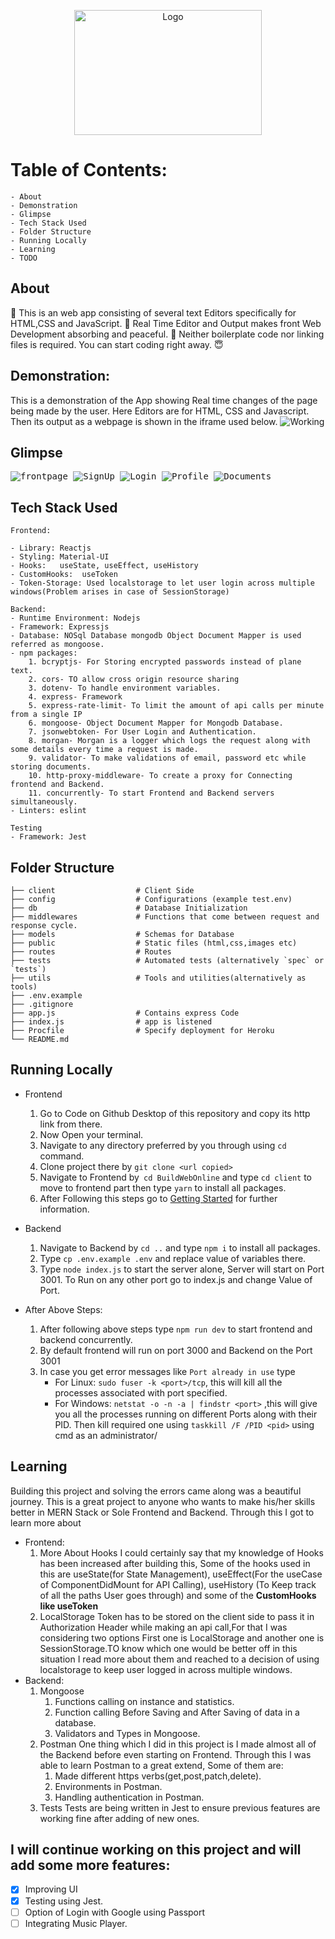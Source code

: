 <p align="center">
    <img src="https://user-images.githubusercontent.com/63748249/122639234-693ca580-d116-11eb-978f-574866e06c4d.png" alt="Logo" height="200" width="300"></img>
</p>

# Table of Contents:

    - About
    - Demonstration
    - Glimpse
    - Tech Stack Used
    - Folder Structure
    - Running Locally
    - Learning
    - TODO

## About

📌 This is an web app consisting of several text Editors specifically for HTML,CSS and JavaScript.
📌 Real Time Editor and Output makes front Web Development absorbing and peaceful.
📌 Neither boilerplate code nor linking files is required. You can start coding right away. 😇

## Demonstration:

This is a demonstration of the App showing Real time changes of the page being made by the user. Here Editors are for HTML, CSS and Javascript. Then its output as a webpage is shown in the iframe used below.
![Working](https://user-images.githubusercontent.com/63748249/122638995-157d8c80-d115-11eb-82cc-565490424d10.gif)

## Glimpse

<kbd>
<img src="https://user-images.githubusercontent.com/63748249/124733015-6a9d0900-df31-11eb-85a0-f7f4a5dffdb0.png" alt="frontpage">
</kbd>
<kbd>
<img src="https://user-images.githubusercontent.com/63748249/124733020-6c66cc80-df31-11eb-947e-8820316e7666.png" alt="SignUp">
</kbd>
<kbd>
<img src="https://user-images.githubusercontent.com/63748249/124733019-6bce3600-df31-11eb-939e-23000afb53d5.png" alt="Login">
</kbd>
<kbd>
<img src="https://user-images.githubusercontent.com/63748249/124733021-6c66cc80-df31-11eb-8803-d2bf1caec1a2.png" alt="Profile">
</kbd>
<kbd>
<img src="https://user-images.githubusercontent.com/63748249/124733283-afc13b00-df31-11eb-9fc6-6a804127c54b.png" alt="Documents">
</kbd>

## Tech Stack Used

```
Frontend:

- Library: Reactjs
- Styling: Material-UI
- Hooks:   useState, useEffect, useHistory
- CustomHooks:  useToken
- Token-Storage: Used localstorage to let user login across multiple windows(Problem arises in case of SessionStorage)

Backend:
- Runtime Environment: Nodejs
- Framework: Expressjs
- Database: NOSql Database mongodb Object Document Mapper is used referred as mongoose.
- npm packages:
    1. bcryptjs- For Storing encrypted passwords instead of plane text.
    2. cors- TO allow cross origin resource sharing
    3. dotenv- To handle environment variables.
    4. express- Framework
    5. express-rate-limit- To limit the amount of api calls per minute from a single IP
    6. mongoose- Object Document Mapper for Mongodb Database.
    7. jsonwebtoken- For User Login and Authentication.
    8. morgan- Morgan is a logger which logs the request along with some details every time a request is made.
    9. validator- To make validations of email, password etc while storing documents.
    10. http-proxy-middleware- To create a proxy for Connecting frontend and Backend.
    11. concurrently- To start Frontend and Backend servers simultaneously.
- Linters: eslint

Testing
- Framework: Jest
```

## Folder Structure

```
├── client                  # Client Side
├── config                  # Configurations (example test.env)
├── db                      # Database Initialization
├── middlewares             # Functions that come between request and response cycle.
├── models                  # Schemas for Database
├── public                  # Static files (html,css,images etc)
├── routes                  # Routes
├── tests                   # Automated tests (alternatively `spec` or `tests`)
├── utils                   # Tools and utilities(alternatively as tools)
├── .env.example
├── .gitignore
├── app.js                  # Contains express Code
├── index.js                # app is listened
├── Procfile                # Specify deployment for Heroku
└── README.md
```

## Running Locally

- Frontend

  1.  Go to Code on Github Desktop of this repository and copy its http link from there.
  2.  Now Open your terminal. <br>
  3.  Navigate to any directory preferred by you through using `cd` command.<br>
  4.  Clone project there by `git clone <url copied>`<br>
  5.  Navigate to Frontend by` cd BuildWebOnline` and type `cd client` to move to frontend part then type `yarn` to install all packages.<br>
  6.  After Following this steps go to [Getting Started](https://github.com/Naman-1234/BuildWebOnline-Frontend/blob/main/README.md#getting-started-with-create-react-app) for further information.<br>

- Backend<br>

  1.  Navigate to Backend by `cd ..` and type `npm i` to install all packages.<br>
  2.  Type `cp .env.example .env` and replace value of variables there.<br>
  3.  Type `node index.js` to start the server alone, Server will start on Port 3001. To Run on any other port go to index.js and change Value of Port.<br>

- After Above Steps:
  1. After following above steps type `npm run dev` to start frontend and backend concurrently.
  2. By default frontend will run on port 3000 and Backend on the Port 3001
  3. In case you get error messages like `Port already in use` type
     - For Linux: `sudo fuser -k <port>/tcp`, this will kill all the processes associated with port specified.
     - For Windows: `netstat -o -n -a | findstr <port>` ,this will give you all the processes running on different Ports along with their PID. Then kill required one using `taskkill /F /PID <pid>` using cmd as an administrator/

## Learning

Building this project and solving the errors came along was a beautiful journey. This is a great project to anyone who wants to make his/her skills better in MERN Stack or Sole Frontend and Backend.
Through this I got to learn more about

- Frontend:
  1. More About Hooks
     I could certainly say that my knowledge of Hooks has been increased after building this, Some of the hooks used in this are useState(for State Management), useEffect(For the useCase of ComponentDidMount for API Calling), useHistory (To Keep track of all the paths User goes through) and some of the <strong>CustomHooks like useToken</strong>
  2. LocalStorage
     Token has to be stored on the client side to pass it in Authorization Header while making an api call,For that I was considering two options First one is LocalStorage and another one is SessionStorage.TO know which one would be better off in this situation I read more about them and reached to a decision of using localstorage to keep user logged in across multiple windows.
- Backend:
  1. Mongoose
     1. Functions calling on instance and statistics.
     2. Function calling Before Saving and After Saving of data in a database.
     3. Validators and Types in Mongoose.
  2. Postman
     One thing which I did in this project is I made almost all of the Backend before even starting on Frontend. Through this I was able to learn Postman to a great extend, Some of them are:<br>
     1. Made different https verbs(get,post,patch,delete).
     2. Environments in Postman.
     3. Handling authentication in Postman.
  3. Tests
     Tests are being written in Jest to ensure previous features are working fine after adding of new ones.

## I will continue working on this project and will add some more features:

- [x] Improving UI
- [x] Testing using Jest.
- [ ] Option of Login with Google using Passport
- [ ] Integrating Music Player.
